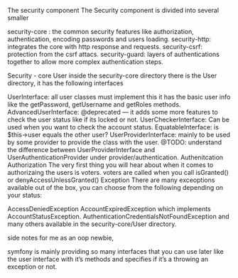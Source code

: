 The security component
The Security component is divided into several smaller

security-core : the common security features like authorization, authentication, encoding passwords and users loading.
security-http: integrates the core with http response and requests.
security-csrf: protection from the csrf attacs.
security-guard: layers of authentications together to allow more complex authentication steps.

Security - core
User
inside the security-core directory there is the User directory, it has the following interfaces

UserInterface: all user classes must implement this it has the basic user info like the getPassword, getUsername and getRoles methods.
AdvancedUserInterface: @deprecated — it adds some more features to check the user status like if its locked or not.
UserCheckerInterface: Can be used when you want to check the account status.
EquatableInterface: is $this->user equals the other user?
UserProviderInterface: mainly to be used by some provider to provide the class with the user. @TODO: understand the difference between UserProviderInterface and UserAuthenticationProvider under provider/authentication.
Authenitcation
Authorization
The very first thing you will hear about when it comes to authorizaing the users is voters. voters are called when you call isGranted() or denyAccessUnlessGranted() Exception There are many exceoptions available out of the box, you can choose from the following depending on your status:

AccessDeniedException AccountExpiredException which implements AccountStatusException. AuthenticationCredentialsNotFoundException and many others available in the security-core/User directory.

side notes for me as an oop newbie,

symfony is mainly providing so many interfaces that you can use later like the user interface with it’s methods and specifies if it’s a throwing an exception or not.

